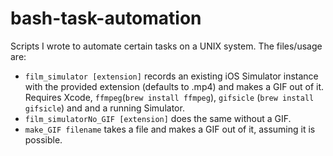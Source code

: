 # bash-task-automation
Scripts I wrote to automate certain tasks on a UNIX system. The files/usage are:

* `film_simulator [extension]` records an existing iOS Simulator instance with the provided extension (defaults to .mp4) and makes a GIF out of it. Requires Xcode, `ffmpeg`(`brew install ffmpeg`), `gifsicle` (`brew install gifsicle`) and  and a running Simulator.
* `film_simulatorNo_GIF [extension]` does the same without a GIF.
* `make_GIF filename` takes a file and makes a GIF out of it, assuming it is possible.
